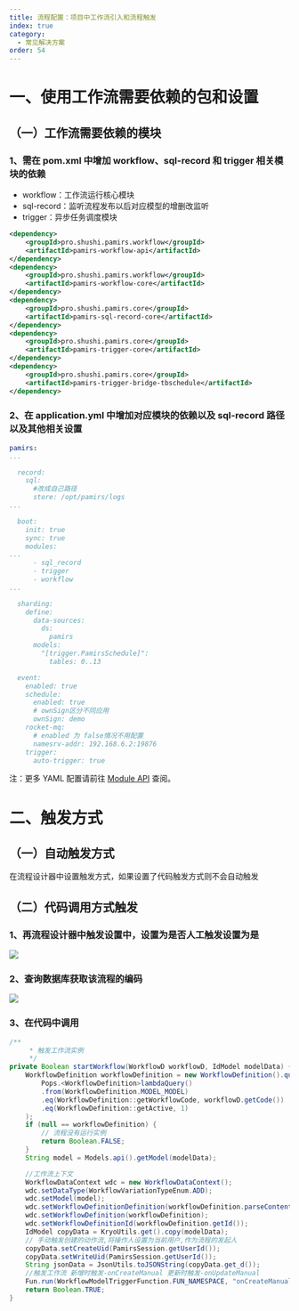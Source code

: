 ```yaml
---
title: 流程配置：项目中工作流引入和流程触发
index: true
category:
  - 常见解决方案
order: 54
---
```


# 一、使用工作流需要依赖的包和设置
## （一）工作流需要依赖的模块
### 1、需在 pom.xml 中增加 workflow、sql-record 和 trigger 相关模块的依赖
+ workflow：工作流运行核心模块
+ sql-record：监听流程发布以后对应模型的增删改监听
+ trigger：异步任务调度模块

```xml
<dependency>
    <groupId>pro.shushi.pamirs.workflow</groupId>
    <artifactId>pamirs-workflow-api</artifactId>
</dependency>
<dependency>
    <groupId>pro.shushi.pamirs.workflow</groupId>
    <artifactId>pamirs-workflow-core</artifactId>
</dependency>
<dependency>
    <groupId>pro.shushi.pamirs.core</groupId>
    <artifactId>pamirs-sql-record-core</artifactId>
</dependency>
<dependency>
    <groupId>pro.shushi.pamirs.core</groupId>
    <artifactId>pamirs-trigger-core</artifactId>
</dependency>
<dependency>
    <groupId>pro.shushi.pamirs.core</groupId>
    <artifactId>pamirs-trigger-bridge-tbschedule</artifactId>
</dependency>

```

### 2、在 application.yml 中增加对应模块的依赖以及 sql-record 路径以及其他相关设置
```yaml
pamirs:
...

  record:
    sql:
      #改成自己路径
      store: /opt/pamirs/logs
...

  boot:
    init: true
    sync: true
    modules:
...
      - sql_record
      - trigger
      - workflow
...

  sharding:
    define:
      data-sources:
        ds:
          pamirs
      models:
        "[trigger.PamirsSchedule]":
          tables: 0..13

  event:
    enabled: true
    schedule:
      enabled: true
      # ownSign区分不同应用
      ownSign: demo
    rocket-mq:
      # enabled 为 false情况不用配置
      namesrv-addr: 192.168.6.2:19876
    trigger:
      auto-trigger: true
```

注：更多 YAML 配置请前往 [Module API](/zh-cn/DevManual/Reference/Back-EndFramework/module-API.md) 查阅。

# 二、触发方式
## （一）自动触发方式
在流程设计器中设置触发方式，如果设置了代码触发方式则不会自动触发

## （二）代码调用方式触发
### 1、再流程设计器中触发设置中，设置为是否人工触发设置为是
![](https://oinone-jar.oss-cn-zhangjiakou.aliyuncs.com/welcome-document/Development/CommonSolutions/2023110703530190-20250530144823478.png)

### 2、查询数据库获取该流程的编码
![](https://oinone-jar.oss-cn-zhangjiakou.aliyuncs.com/welcome-document/Development/CommonSolutions/2023110703554815-20250530144823528.png)

### 3、在代码中调用
```java
/**
     * 触发⼯作流实例
     */
private Boolean startWorkflow(WorkflowD workflowD, IdModel modelData) {
    WorkflowDefinition workflowDefinition = new WorkflowDefinition().queryOneByWrapper(
        Pops.<WorkflowDefinition>lambdaQuery()
        .from(WorkflowDefinition.MODEL_MODEL)
        .eq(WorkflowDefinition::getWorkflowCode, workflowD.getCode())
        .eq(WorkflowDefinition::getActive, 1)
    );
    if (null == workflowDefinition) {
        // 流程没有运⾏实例
        return Boolean.FALSE;
    }
    String model = Models.api().getModel(modelData);

    //⼯作流上下⽂
    WorkflowDataContext wdc = new WorkflowDataContext();
    wdc.setDataType(WorkflowVariationTypeEnum.ADD);
    wdc.setModel(model);
    wdc.setWorkflowDefinitionDefinition(workflowDefinition.parseContent());
    wdc.setWorkflowDefinition(workflowDefinition);
    wdc.setWorkflowDefinitionId(workflowDefinition.getId());
    IdModel copyData = KryoUtils.get().copy(modelData);
    // ⼿动触发创建的动作流,将操作⼈设置为当前⽤户,作为流程的发起⼈
    copyData.setCreateUid(PamirsSession.getUserId());
    copyData.setWriteUid(PamirsSession.getUserId());
    String jsonData = JsonUtils.toJSONString(copyData.get_d());
    //触发⼯作流 新增时触发-onCreateManual 更新时触发-onUpdateManual
    Fun.run(WorkflowModelTriggerFunction.FUN_NAMESPACE, "onCreateManual", wdc, msgId, jsonData);
    return Boolean.TRUE;
}
```

